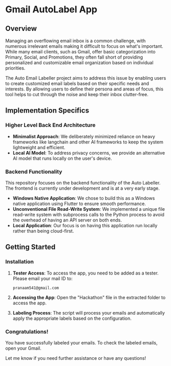 # Gmail AutoLabel App

## Overview

Managing an overflowing email inbox is a common challenge, with numerous irrelevant emails making it difficult to focus on what's important. While many email clients, such as Gmail, offer basic categorization into Primary, Social, and Promotions, they often fall short of providing personalized and customizable email organization based on individual priorities.

The Auto Email Labeller project aims to address this issue by enabling users to create customized email labels based on their specific needs and interests. By allowing users to define their persona and areas of focus, this tool helps to cut through the noise and keep their inbox clutter-free.

## Implementation Specifics

### Higher Level Back End Architecture  

- **Minimalist Approach**: We deliberately minimized reliance on heavy frameworks like langchain and other AI frameworks to keep the system lightweight and efficient.
- **Local AI Model**: To address privacy concerns, we provide an alternative AI model that runs locally on the user's device.

### Backend Functionality

This repository focuses on the backend functionality of the Auto Labeller. The frontend is currently under development and is at a very early stage.

- **Windows Native Application**: We chose to build this as a Windows native application using Flutter to ensure smooth performance.
- **Unconventional File Read-Write System**: We implemented a unique file read-write system with subprocess calls to the Python process to avoid the overhead of having an API server on both ends.
- **Local Application**: Our focus is on having this application run locally rather than being cloud-first.

## Getting Started

### Installation

1. **Tester Access**: To access the app, you need to be added as a tester. Please email your mail ID to:  
   ```
   pranaam541@gmail.com
   ```

2. **Accessing the App**: Open the "Hackathon" file in the extracted folder to access the app.

3. **Labeling Process**: The script will process your emails and automatically apply the appropriate labels based on the configuration.

### Congratulations!

You have successfully labeled your emails. To check the labeled emails, open your Gmail.

Let me know if you need further assistance or have any questions!
